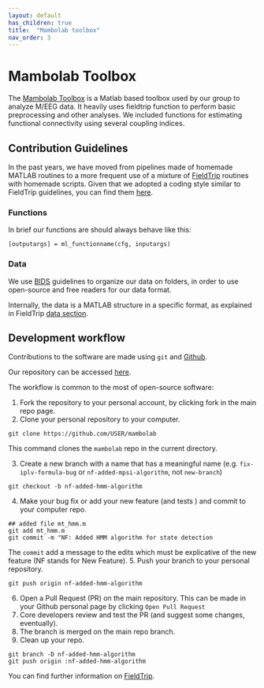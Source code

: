 ```yaml
---
layout: default
has_children: true
title:  "Mambolab toolbox"
nav_order: 3
---
```


# Mambolab Toolbox

The [Mambolab Toolbox](https://github.com/mambolab/mambolab) is a Matlab based toolbox used by our group to analyze M/EEG data.
It heavily uses fieldtrip function to perform basic preprocessing and other analyses. We included functions for estimating functional connectivity using several coupling indices.

## Contribution Guidelines
In the past years, we have moved from pipelines made of homemade MATLAB routines to a more frequent use of a mixture of [FieldTrip](https://www.fieldtriptoolbox.org/) routines with homemade scripts. Given that we adopted a coding style similar to FieldTrip guidelines, you can find them [here](https://www.fieldtriptoolbox.org/development/guideline/code/).


### Functions
In brief our functions are should always behave like this:
```
[outputargs] = ml_functionname(cfg, inputargs)
```

### Data
We use [BIDS](https://bids-specification.readthedocs.io/en/stable/) guidelines to organize our data on folders, in order to use open-source and free readers for our data format.

Internally, the data is a MATLAB structure in a specific format, as explained in FieldTrip [data section](https://www.fieldtriptoolbox.org/development/datastructure/).



## Development workflow
Contributions to the software are made using `git` and [Github](https://github.com). 

Our repository can be accessed [here](https://github.com/mambolab/mambolab).

The workflow is common to the most of open-source software:
1. Fork the repository to your personal account, by clicking fork in the main repo page.
2. Clone your personal repository to your computer.
```
git clone https://github.com/USER/mambolab
```
This command clones the `mambolab` repo in the current directory.

3. Create a new branch with a name that has a meaningful name (e.g. `fix-iplv-formula-bug` or `nf-added-mpsi-algorithm`, not `new-branch`)
```
git checkout -b nf-added-hmm-algorithm
```
4. Make your bug fix or add your new feature (and tests ) and commit to your computer repo.
```
## added file mt_hmm.m
git add mt_hmm.m
git commit -m "NF: Added HMM algorithm for state detection
```
The `commit` add a message to the edits which must be explicative of the new feature (NF stands for New Feature).
5. Push your branch to your personal repository.
```
git push origin nf-added-hmm-algorithm
```
6. Open a Pull Request (PR) on the main repository. This can be made in your Github personal page by clicking `Open Pull Request`
7. Core developers review and test the PR (and suggest some changes, eventually).
8. The branch is merged on the main repo branch.
9. Clean up your repo.
```
git branch -D nf-added-hmm-algorithm
git push origin :nf-added-hmm-algorithm
```

You can find further information on [FieldTrip](https://www.fieldtriptoolbox.org/development/git/).